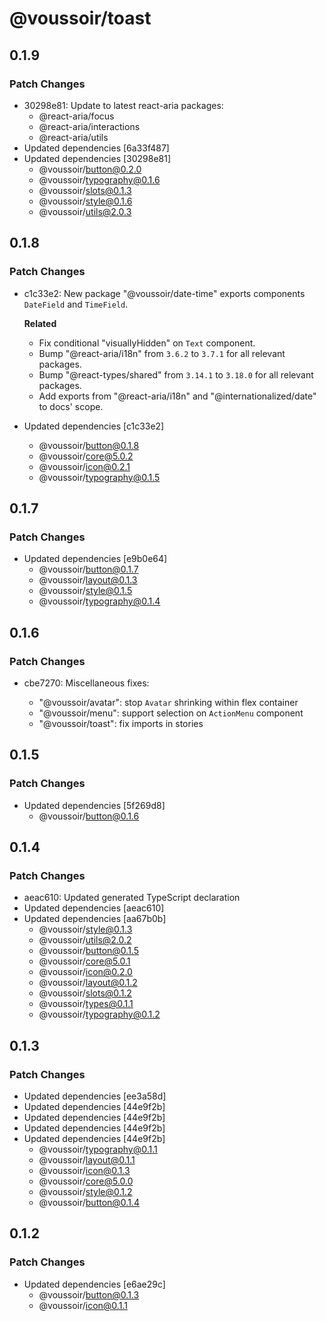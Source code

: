 # @voussoir/toast

## 0.1.9

### Patch Changes

- 30298e81: Update to latest react-aria packages:
  - @react-aria/focus
  - @react-aria/interactions
  - @react-aria/utils
- Updated dependencies [6a33f487]
- Updated dependencies [30298e81]
  - @voussoir/button@0.2.0
  - @voussoir/typography@0.1.6
  - @voussoir/slots@0.1.3
  - @voussoir/style@0.1.6
  - @voussoir/utils@2.0.3

## 0.1.8

### Patch Changes

- c1c33e2: New package "@voussoir/date-time" exports components `DateField` and
  `TimeField`.

  **Related**

  - Fix conditional "visuallyHidden" on `Text` component.
  - Bump "@react-aria/i18n" from `3.6.2` to `3.7.1` for all relevant packages.
  - Bump "@react-types/shared" from `3.14.1` to `3.18.0` for all relevant
    packages.
  - Add exports from "@react-aria/i18n" and "@internationalized/date" to docs'
    scope.

- Updated dependencies [c1c33e2]
  - @voussoir/button@0.1.8
  - @voussoir/core@5.0.2
  - @voussoir/icon@0.2.1
  - @voussoir/typography@0.1.5

## 0.1.7

### Patch Changes

- Updated dependencies [e9b0e64]
  - @voussoir/button@0.1.7
  - @voussoir/layout@0.1.3
  - @voussoir/style@0.1.5
  - @voussoir/typography@0.1.4

## 0.1.6

### Patch Changes

- cbe7270: Miscellaneous fixes:

  - "@voussoir/avatar": stop `Avatar` shrinking within flex container
  - "@voussoir/menu": support selection on `ActionMenu` component
  - "@voussoir/toast": fix imports in stories

## 0.1.5

### Patch Changes

- Updated dependencies [5f269d8]
  - @voussoir/button@0.1.6

## 0.1.4

### Patch Changes

- aeac610: Updated generated TypeScript declaration
- Updated dependencies [aeac610]
- Updated dependencies [aa67b0b]
  - @voussoir/style@0.1.3
  - @voussoir/utils@2.0.2
  - @voussoir/button@0.1.5
  - @voussoir/core@5.0.1
  - @voussoir/icon@0.2.0
  - @voussoir/layout@0.1.2
  - @voussoir/slots@0.1.2
  - @voussoir/types@0.1.1
  - @voussoir/typography@0.1.2

## 0.1.3

### Patch Changes

- Updated dependencies [ee3a58d]
- Updated dependencies [44e9f2b]
- Updated dependencies [44e9f2b]
- Updated dependencies [44e9f2b]
- Updated dependencies [44e9f2b]
  - @voussoir/typography@0.1.1
  - @voussoir/layout@0.1.1
  - @voussoir/icon@0.1.3
  - @voussoir/core@5.0.0
  - @voussoir/style@0.1.2
  - @voussoir/button@0.1.4

## 0.1.2

### Patch Changes

- Updated dependencies [e6ae29c]
  - @voussoir/button@0.1.3
  - @voussoir/icon@0.1.1
